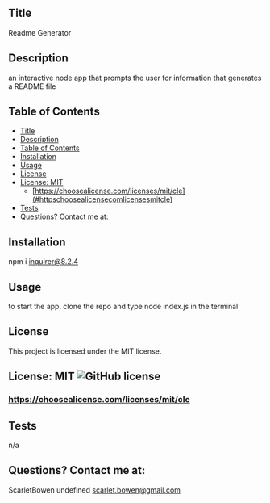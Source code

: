 
  ## Title
  Readme Generator

## Description
an interactive node app that prompts the user for information that generates a README file

## Table of Contents

- [Title](#title)
- [Description](#description)
- [Table of Contents](#table-of-contents)
- [Installation](#installation)
- [Usage](#usage)
- [License](#license)
- [License: MIT  ](#license-mit--)
  - [https://choosealicense.com/licenses/mit/cle](#httpschoosealicensecomlicensesmitcle)
- [Tests](#tests)
- [Questions? Contact me at:](#questions-contact-me-at)

## Installation

npm i inquirer@8.2.4

## Usage

to start the app, clone the repo and type node index.js in the terminal

## License

This project is licensed under the MIT license.
## License: MIT  ![GitHub license](https://img.shields.io/github/license/Naereen/StrapDown.js.svg)
### https://choosealicense.com/licenses/mit/cle

## Tests

n/a

## Questions? Contact me at:

ScarletBowen
undefined
scarlet.bowen@gmail.com 